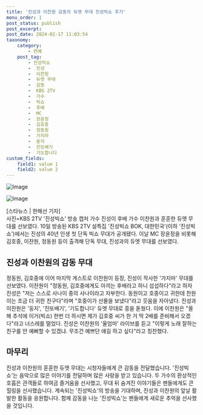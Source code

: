 ```yaml
---
title: '진성과 이찬원 감동의 듀엣 무대 진성빅쇼 후기'
menu_order: 1
post_status: publish
post_excerpt: 
post_date: 2024-02-17 11:03:54
taxonomy:
    category:
        - 연예
    post_tag:
        - 진성빅쇼
        -  진성
        -  이찬원
        -  듀엣 무대
        -  감동
        -  KBS 2TV
        -  가수
        -  빅쇼
        -  후배
        -  MC
        -  장윤정
        -  김호중
        -  정동원
        -  가지마
        -  둥지
        -  진또배기
        -  기도합니다
custom_fields:
    field1: value 1
    field2: value 2
---
```


![Image](https://mimgnews.pstatic.net/image/108/2024/02/10/0003214185_001_20240210234801234.jpg?type=w540)

![Image](https://ssl.pstatic.net/mimgnews/image/108/2024/02/10/0003214185_002_20240210234801330.jpg?type=w540)

[스타뉴스 | 한해선 기자]  
사진=KBS 2TV '진성빅쇼' 방송 캡처
가수 진성이 후배 가수 이찬원과 훈훈한 듀엣 무대를 선보였다. 10일 방송된 KBS 2TV 설특집 '진성빅쇼 BOK, 대한민국'(이하 '진성빅쇼')에서는 진성의 40년 인생 첫 단독 빅쇼 무대가 공개됐다. 이날 MC 장윤정을 비롯해 김호중, 이찬원, 정동원 등이 출격해 단독 무대, 진성과의 듀엣 무대를 선보였다.
## 진성과 이찬원의 감동 무대
정동원, 김호중에 이어 마지막 게스트로 이찬원이 등장, 진성이 작사한 '가지마' 무대를 선보였다. 이찬원이 "정동원, 김호중에게도 아끼는 후배라고 하니 섭섭하다"라고 하자 진성은 "저는 스스로 사나이 중의 사나이라고 자부한다. 동원이고 호중이고 귀한데 찬원이는 조금 더 귀한 친구다"라며 "호중이가 선물을 보냈다"라고 웃음을 자아냈다.
진성과 이찬원은 '둥지', '진또배기', '기도합니다' 듀엣 무대로 흥을 돋웠다. 이에 이찬원은 "올해 추석에 이거(빅쇼) 한번 더 하시면 제가 김호중 씨가 한 거 딱 2배를 준비해서 오겠다"라고 너스레를 떨었다. 진성은 이찬원의 '울엄마' 라이브를 듣고 "이렇게 노래 잘하는 친구를 안 예뻐할 수 있겠냐. 무조건 예쁘단 얘길 하고 싶다"라고 칭찬했다.
## 마무리
진성과 이찬원의 훈훈한 듀엣 무대는 시청자들에게 큰 감동을 전달했습니다. '진성빅쇼'는 음악으로 많은 이야기를 전달하며 많은 사랑을 받고 있습니다. 두 가수의 환상적인 호흡은 관객들로 하여금 즐거움을 선사했고, 무대 뒤 숨겨진 이야기들은 팬들에게도 큰 힐링을 선사했습니다. 계속되는 '진성빅쇼'의 방송을 기대하며, 진성과 이찬원의 앞날 활발한 활동을 응원합니다. 함께 감동을 나눈 '진성빅쇼'는 팬들에게 새로운 추억을 선사했을 것입니다.
